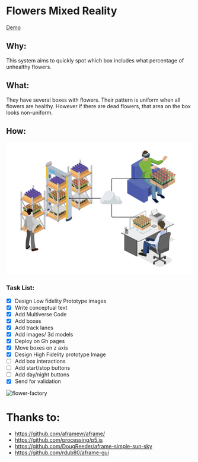 # Flowers Mixed Reality 

[Demo](https://fernand0aguilar.github.io/flowers-vr/prototype)

## **Why:**

This system aims to quickly spot which box includes what percentage of unhealthy flowers.

## **What:**

They have several boxes with flowers. Their pattern is uniform when all flowers are healthy. However if there are dead flowers, that area on the box looks non-uniform.


## **How:** 

![flower-system](doc/system.jpeg "flowers")


### Task List:

- [X] Design Low fidelity Prototype images 
- [X] Write conceptual text
- [X] Add Multiverse Code
- [X] Add boxes
- [X] Add track lanes
- [X] Add images/ 3d models
- [X] Deploy on Gh pages
- [X] Move boxes on z axis
- [X] Design High Fidelity prototype Image
- [ ] Add box interactions
- [ ] Add start/stop buttons
- [ ] Add day/night buttons
- [X] Send for validation

![flower-factory](doc/flowers-vr-interface.gif "interface")


# Thanks to:
* https://github.com/aframevr/aframe/
* https://github.com/processing/p5.js
* https://github.com/DougReeder/aframe-simple-sun-sky
* https://github.com/rdub80/aframe-gui

